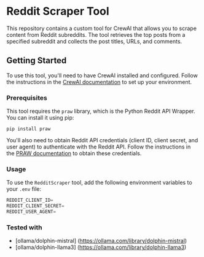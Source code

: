# Reddit Scraper Tool

This repository contains a custom tool for CrewAI that allows you to scrape content from Reddit subreddits. The tool retrieves the top posts from a specified subreddit and collects the post titles, URLs, and comments.

## Getting Started

To use this tool, you'll need to have CrewAI installed and configured. Follow the instructions in the [CrewAI documentation](https://docs.crewai.com/getting-started/) to set up your environment.

### Prerequisites

This tool requires the `praw` library, which is the Python Reddit API Wrapper. You can install it using pip:

`pip install praw`

You'll also need to obtain Reddit API credentials (client ID, client secret, and user agent) to authenticate with the Reddit API. Follow the instructions in the [PRAW documentation](https://praw.readthedocs.io/en/stable/getting_started/authentication.html) to obtain these credentials.

### Usage

To use the `RedditScraper` tool, add the following environment variables to your `.env` file:

```python
REDDIT_CLIENT_ID=
REDDIT_CLIENT_SECRET=
REDDIT_USER_AGENT=
```

### Tested with

- [ollama/dolphin-mistral] (https://ollama.com/library/dolphin-mistral)
- [ollama/dolphin-llama3] (https://ollama.com/library/dolphin-llama3)
